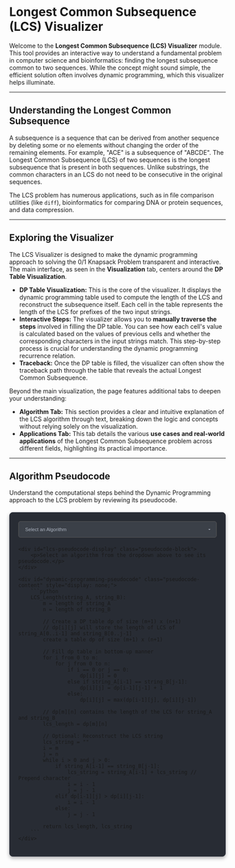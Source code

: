 # Longest Common Subsequence (LCS) Visualizer

Welcome to the **Longest Common Subsequence (LCS) Visualizer** module. This tool provides an interactive way to understand a fundamental problem in computer science and bioinformatics: finding the longest subsequence common to two sequences. While the concept might sound simple, the efficient solution often involves dynamic programming, which this visualizer helps illuminate.

---

## Understanding the Longest Common Subsequence

A subsequence is a sequence that can be derived from another sequence by deleting some or no elements without changing the order of the remaining elements. For example, "ACE" is a subsequence of "ABCDE". The Longest Common Subsequence (LCS) of two sequences is the longest subsequence that is present in both sequences. Unlike substrings, the common characters in an LCS do not need to be consecutive in the original sequences.

The LCS problem has numerous applications, such as in file comparison utilities (like `diff`), bioinformatics for comparing DNA or protein sequences, and data compression.

---

## Exploring the Visualizer

The LCS Visualizer is designed to make the dynamic programming approach to solving the 0/1 Knapsack Problem transparent and interactive. The main interface, as seen in the **Visualization** tab, centers around the **DP Table Visualization**.

- **DP Table Visualization:** This is the core of the visualizer. It displays the dynamic programming table used to compute the length of the LCS and reconstruct the subsequence itself. Each cell in the table represents the length of the LCS for prefixes of the two input strings.
- **Interactive Steps:** The visualizer allows you to **manually traverse the steps** involved in filling the DP table. You can see how each cell's value is calculated based on the values of previous cells and whether the corresponding characters in the input strings match. This step-by-step process is crucial for understanding the dynamic programming recurrence relation.
- **Traceback:** Once the DP table is filled, the visualizer can often show the traceback path through the table that reveals the actual Longest Common Subsequence.

Beyond the main visualization, the page features additional tabs to deepen your understanding:

- **Algorithm Tab:** This section provides a clear and intuitive explanation of the LCS algorithm through text, breaking down the logic and concepts without relying solely on the visualization.
- **Applications Tab:** This tab details the various **use cases and real-world applications** of the Longest Common Subsequence problem across different fields, highlighting its practical importance.

---

## Algorithm Pseudocode

Understand the computational steps behind the Dynamic Programming approach to the LCS problem by reviewing its pseudocode.

<div class="algorithm-pseudocode-container">
    <select id="lcs-algorithm-selector" class="algorithm-dropdown">
        <option value="">Select an Algorithm</option>
        <option value="dynamic-programming">Dynamic Programming (LCS)</option>
    </select>

    <div id="lcs-pseudocode-display" class="pseudocode-block">
        <p>Select an algorithm from the dropdown above to see its pseudocode.</p>
    </div>

    <div id="dynamic-programming-pseudocode" class="pseudocode-content" style="display: none;">
        ```python
        LCS_Length(string_A, string_B):
            m = length of string_A
            n = length of string_B

            // Create a DP table dp of size (m+1) x (n+1)
            // dp[i][j] will store the length of LCS of string_A[0..i-1] and string_B[0..j-1]
            create a table dp of size (m+1) x (n+1)

            // Fill dp table in bottom-up manner
            for i from 0 to m:
                for j from 0 to n:
                    if i == 0 or j == 0:
                        dp[i][j] = 0
                    else if string_A[i-1] == string_B[j-1]:
                        dp[i][j] = dp[i-1][j-1] + 1
                    else:
                        dp[i][j] = max(dp[i-1][j], dp[i][j-1])

            // dp[m][n] contains the length of the LCS for string_A and string_B
            lcs_length = dp[m][n]

            // Optional: Reconstruct the LCS string
            lcs_string = ""
            i = m
            j = n
            while i > 0 and j > 0:
                if string_A[i-1] == string_B[j-1]:
                    lcs_string = string_A[i-1] + lcs_string // Prepend character
                    i = i - 1
                    j = j - 1
                elif dp[i-1][j] > dp[i][j-1]:
                    i = i - 1
                else:
                    j = j - 1

            return lcs_length, lcs_string
        ```
    </div>

</div>

<script>
document.addEventListener('DOMContentLoaded', function() {
    const selector = document.getElementById('lcs-algorithm-selector'); // Unique ID for this selector
    const pseudocodeDisplay = document.getElementById('lcs-pseudocode-display'); // Unique ID for this display area
    // Selects hidden divs immediately following the display area with the specific class
    const pseudocodeContentBlocks = document.querySelectorAll('#lcs-pseudocode-display + .pseudocode-content');

    console.log("LCS Script loaded. Pseudocode content blocks found:", pseudocodeContentBlocks.length);

    selector.addEventListener('change', function() {
        const selectedAlgorithm = selector.value;
        console.log('Selected LCS algorithm:', selectedAlgorithm);

        // Hide all pseudocode blocks
        pseudocodeContentBlocks.forEach(block => {
            block.style.display = 'none';
        });

        // Clear the main display area
        pseudocodeDisplay.innerHTML = '';

        if (selectedAlgorithm) {
            const targetBlockId = selectedAlgorithm + '-pseudocode';
            console.log('Looking for target block with ID:', targetBlockId);
            // Find the target block by ID within the same container or document
            const targetBlock = document.getElementById(targetBlockId);

            if (targetBlock) {
                console.log('Target block FOUND:', targetBlock);
                // Find the pre element directly in the hidden target block
                const preElement = targetBlock.querySelector('pre');
                console.log('Found pre element:', preElement);

                if (preElement) {
                     // Clone the pre element and append it to the display area
                    const clonedPreElement = preElement.cloneNode(true);
                    pseudocodeDisplay.appendChild(clonedPreElement);
                    console.log('Pseudocode appended and should be visible.');

                    // Re-highlight the code block if necessary.
                    // MkDocs Material often handles this automatically for elements
                    // added to the DOM, but if not, you might need to trigger it.
                    // The exact method depends on the highlighting library used by MkDocs Material.
                    // A common approach if using highlight.js would be:
                    // if (window.hljs) {
                    //     window.hljs.highlightBlock(clonedPreElement.querySelector('code'));
                    // }
                    // If using Prism.js:
                    // if (window.Prism) {
                    //     window.Prism.highlightElement(clonedPreElement.querySelector('code'));
                    // }
                    // Test this on your site to see if automatic re-highlighting works.
                } else {
                     console.error('Could not find pre element within target block:', targetBlock);
                     pseudocodeDisplay.innerHTML = '<p>Error loading pseudocode.</p>';
                }

            } else {
                console.error('Could not find target block with ID:', targetBlockId);
                pseudocodeDisplay.innerHTML = '<p>Error loading pseudocode.</p>';
            }
        } else {
             pseudocodeDisplay.innerHTML = '<p>Select an algorithm from the dropdown above to see its pseudocode.</p>';
        }
    });

    // Optional: You might need to trigger highlighting on initial page load
    // for all code blocks if they are not highlighted by default when hidden.
    // This is often handled by MkDocs Material itself.
});
</script>

<style>
/* Reusing styles from the Pathfinding section for consistency */
.algorithm-pseudocode-container {
    margin: 20px 0; /* Add some vertical margin */
    padding: 20px; /* Increased padding */
    background-color: #282c34; /* A common dark theme background color (like VS Code's default) */
    border-radius: 8px; /* Slightly more rounded corners */
    border: 1px solid #3a3f4b; /* Subtle border color */
    box-shadow: 0 4px 8px rgba(0, 0, 0, 0.3); /* Add a subtle shadow */
    font-family: 'Roboto', sans-serif; /* Use a clean font, maybe match your theme's font */
}

.algorithm-dropdown {
    display: block; /* Make it a block element for better layout */
    width: 100%; /* Make it fill the container width */
    padding: 12px 15px; /* Increased padding */
    border-radius: 5px; /* Rounded corners for the dropdown */
    border: 1px solid #555; /* Border color */
    background-color: #3b4048; /* Darker background for the dropdown */
    color: #abb2bf; /* Text color (common in dark themes) */
    font-size: 0.7rem;
    cursor: pointer;
    margin-bottom: 20px; /* More space below the dropdown */
    appearance: none; /* Remove default system dropdown styling */
    -webkit-appearance: none;
    -moz-appearance: none;
    background-image: url('data:image/svg+xml;utf8,<svg fill="%23abb2bf" height="24" viewBox="0 0 24 24" width="24" xmlns="http://www.w3.org/2000/svg"><path d="M7 10l5 5 5-5z"/></svg>'); /* Custom arrow icon */
    background-repeat: no-repeat;
    background-position: right 10px center;
    background-size: 12px;
}

.algorithm-dropdown:focus {
    outline: none;
    border-color:rgb(207, 93, 224); /* Highlight color on focus */
    box-shadow: 0 0 0 0.2rem rgba(214, 138, 226, 0.25); /* Subtle focus shadow */
}

.algorithm-dropdown option {
    background-color: #3b4048; /* Background for dropdown options */
    color: #abb2bf; /* Text color for options */
}

.pseudocode-block {
    margin-top: 15px;
    padding: 0; /* Remove padding here, let the code block handle it */
    background-color: transparent; /* No background needed here, code block has its own */
    border-radius: 8px;
    overflow-x: auto; /* Add scroll if code is too wide */
    position: relative; /* Needed for potential absolute positioning of copy buttons etc. */
}

/* Style for the initial message */
.pseudocode-block p {
    color: #bbb; /* Slightly muted text */
    font-style: italic;
    text-align: center;
    padding: 20px; /* Add padding to the message */
}

/* Styling for the actual code block within the display area */
.pseudocode-block pre {
    margin: 0; /* Remove default pre margin */
    padding: 15px; /* Add padding inside the code block */
    border-radius: 8px; /* Match container border-radius */
    background-color: #1e1e1e; /* Dark background for the code area */
    color: #abb2bf; /* Default code text color */
    font-family: 'Fira Code', 'Consolas', 'Monaco', 'Andale Mono', 'Ubuntu Mono', monospace; /* Monospaced font for code */
    font-size: 0.9em; /* Slightly smaller font size */
    line-height: 1.5;
    tab-size: 4;
    white-space: pre-wrap; /* Wrap long lines */
    word-wrap: break-word;
}

/* Pygments/Syntax Highlighting styles - Ensure these are consistent or rely on your theme */
.pseudocode-block code .k { color: #c678dd; } /* Keyword */
.pseudocode-block code .nf { color: #61afef; } /* Function name */
.pseudocode-block code .nc { color: #e5c07b; } /* Class name */
.pseudocode-block code .s { color: #98c379; } /* String */
.pseudocode-block code .c1 { color: #5c6370; font-style: italic; } /* Comment */
.pseudocode-block code .o { color: #56b6c2; } /* Operator */
.pseudocode-block code .mi { color: #d19a66; } /* Integer */
.pseudocode-block code .mf { color: #d19a66; } /* Float */
.pseudocode-block code .bp { color: #e5c07b; } /* Built-in pseudo */
.pseudocode-block code .nv { color: #abb2bf; } /* Variable name */
/* Add more Pygments classes as needed based on inspection */

</style>
